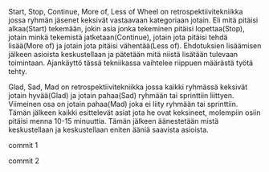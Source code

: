 Start, Stop, Continue, More of, Less of Wheel on retrospektiivitekniikka jossa ryhmän jäsenet keksivät vastaavaan kategoriaan jotain. Eli mitä pitäisi alkaa(Start) tekemään, jokin asia jonka tekeminen pitäisi lopettaa(Stop), jotain minkä tekemistä jatketaan(Continue), jotain jota pitäisi tehdä lisää(More of) ja jotain jota pitäisi vähentää(Less of). Ehdotuksien lisäämisen jälkeen asioista keskustellaan ja pätetään mitä niistä lisätään tulevaan toimintaan. Ajankäyttö tässä tekniikassa vaihtelee riippuen määrästä työtä tehty.

Glad, Sad, Mad on retrospektiivitekniikka jossa kaikki ryhmässä keksivät jotain hyvää(Glad) ja jotain pahaa(Sad) ryhmään tai sprinttiin liittyen. Viimeinen osa on jotain pahaa(Mad) joka ei liity ryhmään tai sprinttiin. Tämän jälkeen kaikki esittelevät asiat jota he ovat keksineet, molempiin osiin pitäisi menna 10-15 minuuttia. Tämän jälkeen äänestetään mistä keskustellaan ja keskustellaan eniten ääniä saavista asioista.

commit 1

commit 2